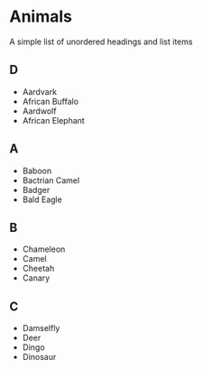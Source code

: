 # Animals

A simple list of unordered headings and list items

## D

- Aardvark
- African Buffalo
- Aardwolf
- African Elephant

## A

- Baboon
- Bactrian Camel
- Badger
- Bald Eagle

## B

- Chameleon
- Camel
- Cheetah
- Canary

## C

- Damselfly
- Deer
- Dingo
- Dinosaur

